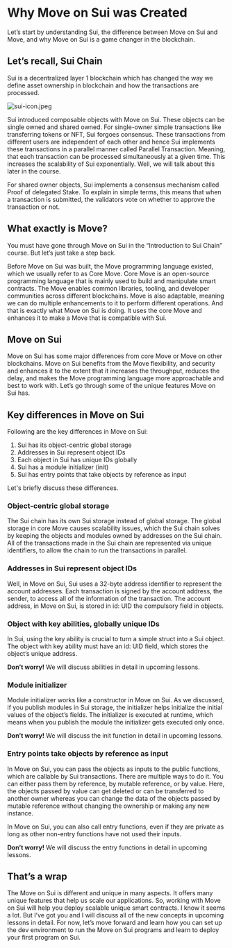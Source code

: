# Why Move on Sui was Created

Let’s start by understanding Sui, the difference between Move on Sui and Move, and why Move on Sui is a game changer in the blockchain.

## Let’s recall, Sui Chain

Sui is a decentralized layer 1 blockchain which has changed the way we define asset ownership in blockchain and how the transactions are processed.

![sui-icon.jpeg](https://github.com/0xmetaschool/Learning-Projects/blob/main/assests_for_all/assets_for_sui_c2/Why%20Move%20on%20Sui%20was%20Created/sui-icon.jpeg?raw=true)

Sui introduced composable objects with Move on Sui. These objects can be single owned and shared owned. For single-owner simple transactions like transferring tokens or NFT, Sui forgoes consensus. These transactions from different users are independent of each other and hence Sui implements these transactions in a parallel manner called Parallel Transaction. Meaning, that each transaction can be processed simultaneously at a given time. This increases the scalability of Sui exponentially. Well, we will talk about this later in the course.

For shared owner objects, Sui implements a consensus mechanism called Proof of delegated Stake. To explain in simple terms, this means that when a transaction is submitted, the validators vote on whether to approve the transaction or not.

## What exactly is Move?

You must have gone through Move on Sui in the “Introduction to Sui Chain” course. But let’s just take a step back.

Before Move on Sui was built, the Move programming language existed, which we usually refer to as Core Move. Core Move is an open-source programming language that is mainly used to build and manipulate smart contracts. The Move enables common libraries, tooling, and developer communities across different blockchains. Move is also adaptable, meaning we can do multiple enhancements to it to perform different operations. And that is exactly what Move on Sui is doing. It uses the core Move and enhances it to make a Move that is compatible with Sui.

## Move on Sui

Move on Sui has some major differences from core Move or Move on other blockchains. Move on Sui benefits from the Move flexibility, and security and enhances it to the extent that it increases the throughput, reduces the delay, and makes the Move programming language more approachable and best to work with. Let’s go through some of the unique features Move on Sui has.

## Key differences in Move on Sui

Following are the key differences in Move on Sui:

1. Sui has its object-centric global storage
2. Addresses in Sui represent object IDs
3. Each object in Sui has unique IDs globally
4. Sui has a module initializer (init)
5. Sui has entry points that take objects by reference as input

Let's briefly discuss these differences.

### Object-centric global storage

The Sui chain has its own Sui storage instead of global storage. The global storage in core Move causes scalability issues, which the Sui chain solves by keeping the objects and modules owned by addresses on the Sui chain. All of the transactions made in the Sui chain are represented via unique identifiers, to allow the chain to run the transactions in parallel.

### Addresses in Sui represent object IDs

Well, in Move on Sui, Sui uses a 32-byte address identifier to represent the account addresses. Each transaction is signed by the account address, the sender, to access all of the information of the transaction. The account address, in Move on Sui, is stored in id: UID the compulsory field in objects.

### Object with key abilities, globally unique IDs

In Sui, using the key ability is crucial to turn a simple struct into a Sui object. The object with key ability must have an id: UID field, which stores the object’s unique address.

**Don’t worry!** We will discuss abilities in detail in upcoming lessons.

### Module initializer

Module initializer works like a constructor in Move on Sui. As we discussed, if you publish modules in Sui storage, the initializer helps initialize the initial values of the object’s fields. The initializer is executed at runtime, which means when you publish the module the initializer gets executed only once.

**Don’t worry!** We will discuss the init function in detail in upcoming lessons.

### Entry points take objects by reference as input

In Move on Sui, you can pass the objects as inputs to the public functions, which are callable by Sui transactions. There are multiple ways to do it. You can either pass them by reference, by mutable reference, or by value. Here, the objects passed by value can get deleted or can be transferred to another owner whereas you can change the data of the objects passed by mutable reference without changing the ownership or making any new instance.

In Move on Sui, you can also call entry functions, even if they are private as long as other non-entry functions have not used their inputs.

**Don’t worry!** We will discuss the entry functions in detail in upcoming lessons.

## That’s a wrap

The Move on Sui is different and unique in many aspects. It offers many unique features that help us scale our applications. So, working with Move on Sui will help you deploy scalable unique smart contracts. I know it seems a lot. But I’ve got you and I will discuss all of the new concepts in upcoming lessons in detail. For now, let’s move forward and learn how you can set up the dev environment to run the Move on Sui programs and learn to deploy your first program on Sui.